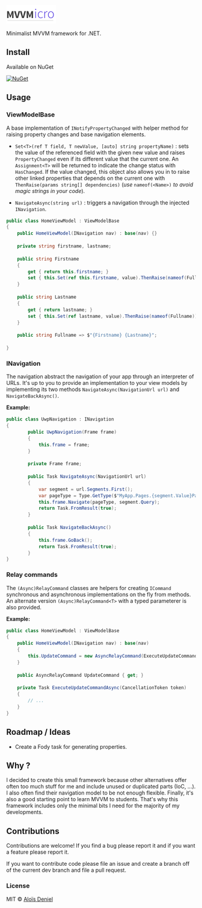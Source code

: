![Schema](./Documentation/Logo.png)

Minimalist MVVM framework for .NET.

## Install

Available on NuGet

[![NuGet](https://img.shields.io/nuget/v/Mvvmicro.svg?label=NuGet)](https://www.nuget.org/packages/Mvvmicro/)

## Usage

### ViewModelBase

A base implementation of `INotifyPropertyChanged` with helper method for raising property changes and base navigation elements.

* `Set<T>(ref T field, T newValue, [auto] string propertyName)` : sets the value of the referenced field with the given new value and raises `PropertyChanged` even if its different value that the current one. An `Assignment<T>` will be returned to indicate the change status with `HasChanged`. If the value changed, this object also allows you in to raise other linked properties that depends on the current one with `ThenRaise(params string[] dependencies)` (*use* `nameof(<Name>)` *to avoid magic strings in your code*).

* `NavigateAsync(string url)` : triggers a navigation through the injected `INavigation`.

```csharp
public class HomeViewModel : ViewModelBase
{
    public HomeViewModel(INavigation nav) : base(nav) {}
    
    private string firstname, lastname;
    
    public string Firstname
    {
    	get { return this.firstname; }
    	set { this.Set(ref this.firstname, value).ThenRaise(nameof(Fullname))); }
    }
    
    public string Lastname
    {
    	get { return lastname; }
    	set { this.Set(ref lastname, value).ThenRaise(nameof(Fullname))); }
    }
    
    public string Fullname => $"{Firstname} {Lastname}";
    
}
```

### INavigation

The navigation abstract the navigation of your app through an interpreter of URLs. It's up to you to provide an implementation to your view models by implementing its two methods `NavigateAsync(NavigationUrl url)` and `NavigateBackAsync()`.


**Example:**

```csharp
public class UwpNavigation : INavigation
{
		public UwpNavigation(Frame frame)
		{
			this.frame = frame;
		}
		
		private Frame frame;

		public Task NavigateAsync(NavigationUrl url)
		{
			var segment = url.Segments.First();
			var pageType = Type.GetType($"MyApp.Pages.{segment.Value}Page, MyApp.Pages"); 
			this.frame.Navigate(pageType, segment.Query);
			return Task.FromResult(true);
		}

		public Task NavigateBackAsync()
		{
			this.frame.GoBack();
			return Task.FromResult(true);
		}
}
```


### Relay commands

The `(Async)RelayCommand` classes are helpers for creating `ICommand` synchronous and asynchronous implementations on the fly from methods. An alternate version `(Async)RelayCommand<T>` with a typed parameterer is also provided. 

**Example:**

```csharp
public class HomeViewModel : ViewModelBase
{
    public HomeViewModel(INavigation nav) : base(nav)
    {
    	this.UpdateCommand = new AsyncRelayCommand(ExecuteUpdateCommandAsync);
    }
    
    public AsyncRelayCommand UpdateCommand { get; }
    
    private Task ExecuteUpdateCommandAsync(CancellationToken token)
    {
        // ...
    }
}
```

## Roadmap / Ideas

* Create a Fody task for generating properties.

## Why ?

I decided to create this small framework because other alternatives offer often too much stuff for me and include unused or duplicated parts (IoC, ...). I also often find their navigation model to be not enough flexible. Finally, it's also a good starting point to learn MVVM to students. That's why this framework includes only the minimal bits I need for the majority of my developments.

## Contributions

Contributions are welcome! If you find a bug please report it and if you want a feature please report it.

If you want to contribute code please file an issue and create a branch off of the current dev branch and file a pull request.

### License

MIT © [Aloïs Deniel](http://aloisdeniel.github.io)
